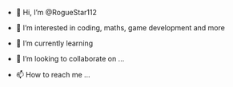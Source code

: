 - 👋 Hi, I’m @RogueStar112

- 👀 I’m interested in coding, maths, game development and more

- 🌱 I’m currently learning 

- 💞️ I’m looking to collaborate on ...

- 📫 How to reach me ...

<!---
RogueStar112/RogueStar112 is a ✨ special ✨ repository because its `README.md` (this file) appears on your GitHub profile.
You can click the Preview link to take a look at your changes.
--->
